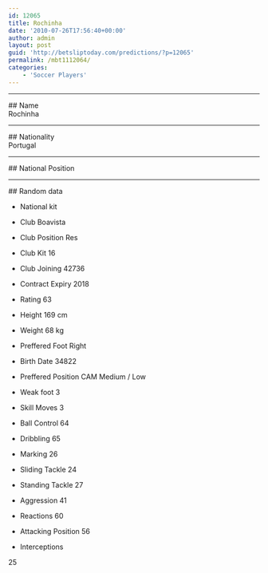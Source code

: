 ```yaml
---
id: 12065
title: Rochinha
date: '2010-07-26T17:56:40+00:00'
author: admin
layout: post
guid: 'http://betsliptoday.com/predictions/?p=12065'
permalink: /mbt1112064/
categories:
    - 'Soccer Players'
---
```


- - - - - -

\## Name  
 Rochinha

- - - - - -

\## Nationality  
 Portugal

- - - - - -

\## National Position

- - - - - -

\## Random data

- National kit
- Club
 Boavista

- Club Position
 Res

- Club Kit
 16

- Club Joining
 42736

- Contract Expiry
 2018

- Rating
 63

- Height
 169 cm

- Weight
 68 kg

- Preffered Foot
 Right

- Birth Date
 34822

- Preffered Position
 CAM Medium / Low

- Weak foot
 3

- Skill Moves
 3

- Ball Control
 64

- Dribbling
 65

- Marking
 26

- Sliding Tackle
 24

- Standing Tackle
 27

- Aggression
 41

- Reactions
 60

- Attacking Position
 56

- Interceptions

 25